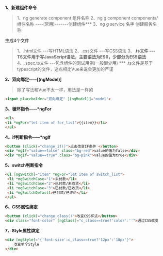 **1、新建组件命令**

> 1、ng generate component 组件名称
> 2、ng g component components/组件名称 ----(常用)-------创建组件***
> 3、ng g service 名字 创建服务名称

生成4个文件

> 1、.html文件 ---写HTML语法
> 2、.css文件 ---写CSS语法
> 3、**.ts文件 ---TS文件用于写JavaScript语法，主要语法为ES6，少部分为ES5语法**
> 4、.spec.ts文件 ---包含组件的测试用例(一般很少用)
> *** .ts文件是基于typescript的文件，这点相比Vue来说会更加的严谨

**2、双向绑定----[(ngModel)]**

> 除了写法和Vue不太一样，用法是一样的

```html
<input placeholder="双向绑定" [(ngModel)]="model"> 
```

**3、循环指令----\*ngFor**

```html
<ul>
<li *ngFor="let item of for_list">{{item}}</li>
</ul>
```

**4、if判断指令----\*ngIf**

```html
<button (click)="change_if()">点击改变IF条件 </button>
<div *ngIf="value==false" class="bg-red">value的值为false</div> 
<div *ngIf="value==true" class="bg-pink">value的值为true</div> 
```

**5、switch判断指令**

```html
<ul [ngSwitch]="item" *ngFor="let item of switch_list">    
 <li *ngSwitchCase="1">未付款</li>     
 <li *ngSwitchCase="2">已付款/未收货</li>   
 <li *ngSwitchCase="3">已付款/已收货</li>     
 <li *ngSwitchDefault>已付款/已评价</li> 
</ul> 
```

**6、CSS属性绑定**

```html
<button (click)="change_class()">改变CSS样式</button>
<div class="font-color" [ngClass]="c_class==true?'color':''">通过CSS改变不同的颜色 </div> 
```

**7、Style属性绑定**

```html
<div [ngStyle]="{'font-size':c_class==true?'12px':'18px'}">
    改变单个Style
</div>
```

